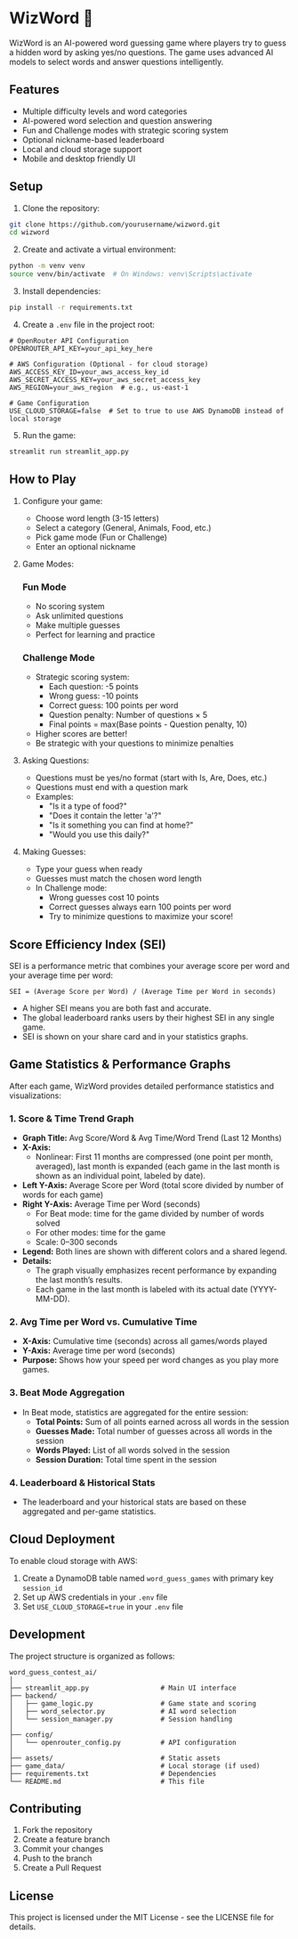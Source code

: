 # WizWord 🎯

WizWord is an AI-powered word guessing game where players try to guess a hidden word by asking yes/no questions. The game uses advanced AI models to select words and answer questions intelligently.

## Features

- Multiple difficulty levels and word categories
- AI-powered word selection and question answering
- Fun and Challenge modes with strategic scoring system
- Optional nickname-based leaderboard
- Local and cloud storage support
- Mobile and desktop friendly UI

## Setup

1. Clone the repository:
```bash
git clone https://github.com/yourusername/wizword.git
cd wizword
```

2. Create and activate a virtual environment:
```bash
python -m venv venv
source venv/bin/activate  # On Windows: venv\Scripts\activate
```

3. Install dependencies:
```bash
pip install -r requirements.txt
```

4. Create a `.env` file in the project root:
```env
# OpenRouter API Configuration
OPENROUTER_API_KEY=your_api_key_here

# AWS Configuration (Optional - for cloud storage)
AWS_ACCESS_KEY_ID=your_aws_access_key_id
AWS_SECRET_ACCESS_KEY=your_aws_secret_access_key
AWS_REGION=your_aws_region  # e.g., us-east-1

# Game Configuration
USE_CLOUD_STORAGE=false  # Set to true to use AWS DynamoDB instead of local storage
```

5. Run the game:
```bash
streamlit run streamlit_app.py
```

## How to Play

1. Configure your game:
   - Choose word length (3-15 letters)
   - Select a category (General, Animals, Food, etc.)
   - Pick game mode (Fun or Challenge)
   - Enter an optional nickname

2. Game Modes:
   
   ### Fun Mode
   - No scoring system
   - Ask unlimited questions
   - Make multiple guesses
   - Perfect for learning and practice

   ### Challenge Mode
   - Strategic scoring system:
     - Each question: -5 points
     - Wrong guess: -10 points
     - Correct guess: 100 points per word
     - Question penalty: Number of questions × 5
     - Final points = max(Base points - Question penalty, 10)
   - Higher scores are better!
   - Be strategic with your questions to minimize penalties

3. Asking Questions:
   - Questions must be yes/no format (start with Is, Are, Does, etc.)
   - Questions must end with a question mark
   - Examples:
     - "Is it a type of food?"
     - "Does it contain the letter 'a'?"
     - "Is it something you can find at home?"
     - "Would you use this daily?"

4. Making Guesses:
   - Type your guess when ready
   - Guesses must match the chosen word length
   - In Challenge mode:
     - Wrong guesses cost 10 points
     - Correct guesses always earn 100 points per word
     - Try to minimize questions to maximize your score!

## Score Efficiency Index (SEI)
SEI is a performance metric that combines your average score per word and your average time per word:

    SEI = (Average Score per Word) / (Average Time per Word in seconds)

- A higher SEI means you are both fast and accurate.
- The global leaderboard ranks users by their highest SEI in any single game.
- SEI is shown on your share card and in your statistics graphs.

## Game Statistics & Performance Graphs

After each game, WizWord provides detailed performance statistics and visualizations:

### 1. Score & Time Trend Graph
- **Graph Title:** Avg Score/Word & Avg Time/Word Trend (Last 12 Months)
- **X-Axis:**
  - Nonlinear: First 11 months are compressed (one point per month, averaged), last month is expanded (each game in the last month is shown as an individual point, labeled by date).
- **Left Y-Axis:** Average Score per Word (total score divided by number of words for each game)
- **Right Y-Axis:** Average Time per Word (seconds)
  - For Beat mode: time for the game divided by number of words solved
  - For other modes: time for the game
  - Scale: 0–300 seconds
- **Legend:** Both lines are shown with different colors and a shared legend.
- **Details:**
  - The graph visually emphasizes recent performance by expanding the last month’s results.
  - Each game in the last month is labeled with its actual date (YYYY-MM-DD).

### 2. Avg Time per Word vs. Cumulative Time
- **X-Axis:** Cumulative time (seconds) across all games/words played
- **Y-Axis:** Average time per word (seconds)
- **Purpose:** Shows how your speed per word changes as you play more games.

### 3. Beat Mode Aggregation
- In Beat mode, statistics are aggregated for the entire session:
  - **Total Points:** Sum of all points earned across all words in the session
  - **Guesses Made:** Total number of guesses across all words in the session
  - **Words Played:** List of all words solved in the session
  - **Session Duration:** Total time spent in the session

### 4. Leaderboard & Historical Stats
- The leaderboard and your historical stats are based on these aggregated and per-game statistics.

## Cloud Deployment

To enable cloud storage with AWS:

1. Create a DynamoDB table named `word_guess_games` with primary key `session_id`
2. Set up AWS credentials in your `.env` file
3. Set `USE_CLOUD_STORAGE=true` in your `.env` file

## Development

The project structure is organized as follows:

```
word_guess_contest_ai/
│
├── streamlit_app.py                  # Main UI interface
├── backend/
│   ├── game_logic.py                 # Game state and scoring
│   ├── word_selector.py              # AI word selection
│   └── session_manager.py            # Session handling
│
├── config/
│   └── openrouter_config.py          # API configuration
│
├── assets/                           # Static assets
├── game_data/                        # Local storage (if used)
├── requirements.txt                  # Dependencies
└── README.md                         # This file
```

## Contributing

1. Fork the repository
2. Create a feature branch
3. Commit your changes
4. Push to the branch
5. Create a Pull Request

## License

This project is licensed under the MIT License - see the LICENSE file for details. 